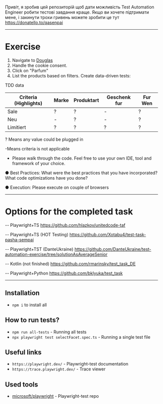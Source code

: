 Привіт, я зробив цей репозиторій щоб дати можливість Test Automation Engineer робити тестові завдання краще.
Якщо ви хочете підтримати мене, і закинути трохи гривень можете зробити це тут 
https://donatello.to/qasenpai

------------------------------------------------------------------------------

# Exercise

1. Navigate to [Douglas](https://www.douglas.de/de)
2. Handle the cookie consent.
3. Click on "Parfum"
4. List the products based on filters. Create data-driven tests:

TDD data  

| Criteria (Highlights) | Marke | Produktart | Geschenk fur | Fur Wen |
|-----------------------|-------|------------|--------------|---------|
| Sale                  | ?     | ?          | -            | ?       |
| Neu                   | -     | ?          | -            | ?       |
| Limitiert             | ?     | ?          | ?            | ?       |

? Means any value could be plugged in

-Means criteria is not applicable

- Please walk through the code. Feel free to use your own IDE, tool and framework of your choice.

●	Best Practices: What were the best practices that you have incorporated? What code optimizations have you done? 

●	Execution: Please execute on couple of browsers 

------------------------------------------------------------------------------

# Options for the completed task
-- Playwright+TS
https://github.com/hlazkov/unitedcode-taf

-- Playwright+TS (HOT Testing)
https://github.com/Xotabu4/test-task-pasha-sempai

-- Playwright+TST (DanteUkraine)
https://github.com/DanteUkraine/test-automation-exercise/tree/solutionAsAverageSenior

-- Kotlin (not finished)
https://github.com/rmarinsky/test_task_DE

-- Playwright+Python
https://github.com/bklyuka/test_task

------------------------------------------------------------------------------
## Installation

- `npm i` to install all

## How to run tests?

- `npm run all-tests` - Running all tests
- `npx playwright test selectFacet.spec.ts` - Running a single test file

## Useful links

- `https://playwright.dev/` - Playwright-test documentation
- `https://trace.playwright.dev/` - Trace viewer

## Used tools

- [microsoft/playwright](https://github.com/microsoft/playwright) - Playwright-test repo
